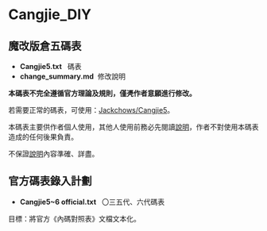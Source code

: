 # Cangjie_DIY

## 魔改版倉五碼表

- <b>Cangjie5.txt</b>   碼表
- <b>change_summary.md</b>  修改說明

<b>本碼表不完全遵循官方理論及規則，僅凴作者意願進行修改。</b>

若需要正常的碼表，可使用：[Jackchows/Cangjie5](https://github.com/Jackchows/Cangjie5)。

本碼表主要供作者個人使用，其他人使用前務必先閱讀[說明](https://github.com/Jackchows/Cangjie5_DIY/blob/master/change_summary.txt)，作者不對使用本碼表造成的任何後果負責。

不保證[說明](https://github.com/Jackchows/Cangjie5_DIY/blob/master/change_summary.txt)內容準確、詳盡。

## 官方碼表錄入計劃

- <b>Cangjie5~6 official.txt</b>   〇三五代、六代碼表

目標：將官方《內碼對照表》文檔文本化。


